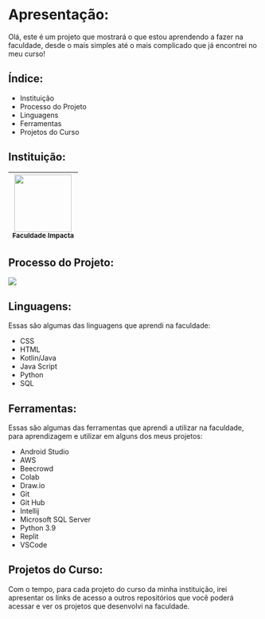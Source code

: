 <h1> Apresentação: </h1>
Olá, este é um projeto que mostrará o que estou aprendendo a fazer na faculdade, desde o mais simples até o mais complicado que já encontrei no meu curso!

<h2>Índice: </h2>
<ul> 
  <li>Instituição</li>
  <li>Processo do Projeto</li>
  <li>Linguagens</li>
  <li>Ferramentas</li>
  <li>Projetos do Curso</li>
</ul>

<h2>Instituição: </h2>

|[<img loading="lazy" src="https://github.com/ThRibRocco/proj_faculdade/assets/163040527/30fecd51-0c53-423b-b028-78dcf381375a" width=115><br><sub>Faculdade Impacta</sub>](https://www.impacta.edu.br/)|
| :---: |

<h2> Processo do Projeto: </h2>
<p>
  <img loading="lazy" src="http://img.shields.io/static/v1?label=STATUS&message=EM%20DESENVOLVIMENTO&color=GREEN&style=for-the-badge"/>
</p>

<h2> Linguagens: </h2>
<p>Essas são algumas das linguagens que aprendi na faculdade:</p>
<ul> 
  <li>CSS</li>
  <li>HTML</li>
  <li>Kotlin/Java</li>
  <li>Java Script</li>
  <li>Python</li>
  <li>SQL</li>
</ul>

<h2> Ferramentas: </h2>
<p>Essas são algumas das ferramentas que aprendi a utilizar na faculdade, para aprendizagem e utilizar em alguns dos meus projetos:</p>
<ul>
  <li>Android Studio</li>
  <li>AWS</li> 
  <li>Beecrowd</li>
  <li>Colab</li>
  <li>Draw.io</li>
  <li>Git</li>
  <li>Git Hub</li>
  <li>Intellij</li>
  <li>Microsoft SQL Server</li>
  <li>Python 3.9</li>
  <li>Replit</li>
  <li>VSCode</li>
</ul>

<h2> Projetos do Curso: </h2>
<p>Com o tempo, para cada projeto do curso da minha instituição, irei apresentar os links de acesso a outros repositórios que você poderá acessar e ver os projetos que desenvolvi na faculdade. </p>
